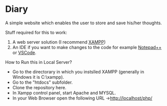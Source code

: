 # Diary
A simple website which enables the user to store and save his/her thoughts.

Stuff required for this to work:
  1) A web server solution (I recommend [XAMPP](https://www.apachefriends.org/download.html))
  2) An IDE if you want to make changes to the code for example [Notepad++](https://notepad-plus-plus.org/downloads/) or [VSCode](https://code.visualstudio.com/download).

How to Run this in Local Server?<br>
  * Go to the directorary in which you instslled XAMPP (generally in Windows it is C:\xampp).<br>
  * Go to the "htdocs" subfolder.<br>
  * Clone the repository here.<br>
  * In Xampp control panel, start Apache and MYSQL.<br>
  * In your Web Browser open the following URL ->[http://localhost/php/](http://localhost/php/)
